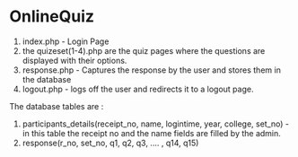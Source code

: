 # OnlineQuiz

1. index.php - Login Page
2. the quizeset(1-4).php are the quiz pages where the questions are displayed with their options.
3. response.php - Captures the response by the user and stores them in the database
4. logout.php - logs off the user and redirects it to a logout page.

The database tables are : 
1. participants_details(receipt_no, name, logintime, year, college, set_no) - in this table the receipt no and the name fields are filled by the admin.
2. response(r_no, set_no, q1, q2, q3, .... , q14, q15)
